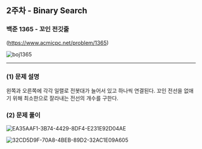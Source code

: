 ## 2주차 - Binary Search ##
### 백준 1365 - 꼬인 전깃줄 ###

(https://www.acmicpc.net/problem/1365)

![boj1365](https://user-images.githubusercontent.com/83392219/160246298-a317c3a2-297a-4e1b-823c-de11f469457b.JPG)

---------------------------------------------------------

### (1) 문제 설명 ###
왼쪽과 오른쪽에 각각 일렬로 전봇대가 늘어서 있고 하나씩 연결된다.
꼬인 전선을 없애기 위해 최소한으로 잘라내는 전선의 개수를 구한다.

### (2) 문제 풀이 ###

![EA35AAF1-3B74-4429-8DF4-E231E92D04AE](https://user-images.githubusercontent.com/83392219/160248448-210e62a6-e947-4e3b-a5f9-9ec82d096a15.jpeg)




![32CD5D9F-70A8-4BEB-89D2-32AC1E09A605](https://user-images.githubusercontent.com/83392219/160248438-ecfad276-e8cb-4ae3-a2fb-6705ccb59ec5.jpeg)

